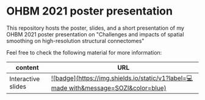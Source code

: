 # OHBM 2021 poster presentation

This repository hosts the poster, slides, and a short presentation of my OHBM 2021 poster presentation on "Challenges and impacts of spatial smoothing on high-resolution structural connectomes"


Feel free to check the following material for more information:

| content | URL |
| ------- | --- |
| Interactive slides | [![badge](https://img.shields.io/static/v1?label=💻made with&message=SOZI&color=blue)](https://sina-mansour.github.io/OHBM_2021_presentation/) |



